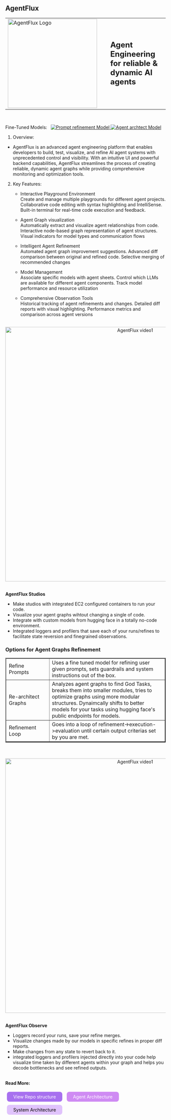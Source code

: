 ## AgentFlux

<div align="center">
  <table border="0" cellspacing="0" cellpadding="0">
    <tr>
      <td style="padding-right: 30px;">
        <img src="main\public\AgentFlux-logo.gif" alt="AgentFlux Logo" width="280"/>
      </td>
      <td style="vertical-align: middle; font-size: 24px; font-weight: bold;">
        Agent Engineering for reliable & dynamic AI agents
      </td>
    </tr>
  </table>
</div>
<br/>
<div>
 <p>
   <span>Fine-Tuned Models:&nbsp;&nbsp;</span>
    <a href="https://huggingface.co/VidyutCx/mistral-prompttune">
      <img src="https://img.shields.io/badge/🤗_Model-Mistral_prompttune-blue?style=flat-square" alt="Prompt refinement Model">
    </a>
    <a href="https://huggingface.co/VidyutCx/deepseek-agentarchitect">
      <img src="https://img.shields.io/badge/🤗_Model-Deepseek_Agentarchitect-green?style=flat-square" alt="Agent archtect Model">
    </a>
  </p>
</div>


1. Overview:<br/>
- AgentFlux is an advanced agent engineering platform that enables developers to build, test, visualize, and refine AI agent systems with unprecedented control and visibility. With an intuitive UI and powerful backend capabilities, AgentFlux streamlines the process of creating reliable, dynamic agent graphs while providing comprehensive monitoring and optimization tools.

2. Key Features:
   - Interactive Playground Environment<br/>
    Create and manage multiple playgrounds for different agent projects.
    Collaborative code editing with syntax highlighting and IntelliSense.
    Built-in terminal for real-time code execution and feedback.<br/>

    - Agent Graph visualization<br/>
    Automatically extract and visualize agent relationships from code.
    Interactive node-based graph representation of agent structures.
    Visual indicators for model types and communication flows<br/>
    
    - Intelligent Agent Refinement<br/>
    Automated agent graph improvement suggestions.
    Advanced diff comparison between original and refined code.
    Selective merging of recommended changes<br/>
    
    - Model Management<br/>
    Associate specific models with agent sheets.
    Control which LLMs are available for different agent components.
    Track model performance and resource utilization<br/>
    
    - Comprehensive Observation Tools<br/>
    Historical tracking of agent refinements and changes.
    Detailed diff reports with visual highlighting.
    Performance metrics and comparison across agent versions<br/>

<br/>
<div align="center">
    <img src="main\public\vid1.gif" alt="AgentFlux video1" width="800"/>
</div>
<br/>

**AgentFlux Studios**

- Make studios with integrated EC2 configured containers to run your code.<br/>
- Visualize your agent graphs wihtout changing a single of code.
- Integrate with custom models from hugging face in a totally no-code environment.
- Integrated loggers and profilers that save each of your runs/refines to facilitate state reversion and finegrained observations. 

<div>
<h3>Options for Agent Graphs Refinement</h3>
  <table border="2" cellspacing="0" cellpadding="0">
    <tr>
      <td style="padding-right: 30px;">
      Refine Prompts
      </td>
      <td style="vertical-align: middle;">
       Uses a fine tuned model for refining user given prompts, sets guardrails and system instructions out of the box.
      </td>
    </tr>
    <tr>
      <td style="padding-right: 30px;">
      Re-architect Graphs
      </td>
      <td style="vertical-align: middle;">
       Analyzes agent graphs to find God Tasks, breaks them into smaller modules, tries to optimize graphs using more modular structures. Dynaimcally shifts to better models for your tasks using hugging face's public endpoints for models.
      </td>
    </tr>
    <tr>
      <td style="padding-right: 30px;">
      Refinement Loop
      </td>
      <td style="vertical-align: middle;">
       Goes into a loop of refinement->execution->evaluation until certain output criterias set by you are met.
      </td>
    </tr>
  </table>
</div>
<br/>
<div>

<br/>
<div align="center">
    <img src="main\public\vid2.gif" alt="AgentFlux video1" width="800"/>
</div>
<br/>

**AgentFlux Observe**

- Loggers record your runs, save your refine merges.<br/>
- Visualize changes made by our models in specific refines in proper diff reports.
- Make changes from any state to revert back to it.
- integrated loggers and profilers injected directly into your code help visualize time taken by different agents within your graph and helps you decode bottlenecks and see refined outputs. 
<br/><br/>

**Read More:**
<p>
  <a href="https://github.com/VidyutChakrabarti/AgentFlux/blob/main/data/README.md" style="background-color:#a770ef; color:white; padding:7px 20px; border:none; border-radius:8px; text-decoration:none; margin:5px; display:inline-block;">View Repo structure</a>
  <a href="https://github.com/VidyutChakrabarti/AgentFlux/blob/main/main/Agents/README.md" style="background-color:#cf8bf3; color:white; padding:7px 20px; border:none; border-radius:8px; text-decoration:none; margin:5px; display:inline-block;">Agent Architecture</a>
  <a href="https://github.com/VidyutChakrabarti/AgentFlux/blob/main/main/README.md" style="background-color:#e0c3fc; color:black; padding:7px 20px; border:none; border-radius:8px; text-decoration:none; margin:5px; display:inline-block;">System Architecture</a>
</p>
